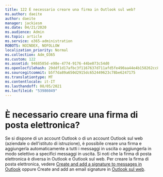 ```yaml
---
title: 122 È necessario creare una firma in Outlook sul web?
ms.author: daeite
author: daeite
manager: jackiesm
ms.date: 04/21/2020
ms.audience: Admin
ms.topic: article
ms.service: o365-administration
ROBOTS: NOINDEX, NOFOLLOW
localization_priority: Normal
ms.collection: Adm_O365
ms.custom: 122
ms.assetid: 9468585d-e98e-4774-9176-44be073c54d0
ms.openlocfilehash: 29ddf1d17afbc3f1167637d711afd5fe490aa44e4b158262cc891f0632c81c8c
ms.sourcegitcommit: b5f7da89a650d2915dc652449623c78be6247175
ms.translationtype: MT
ms.contentlocale: it-IT
ms.lasthandoff: 08/05/2021
ms.locfileid: "53986049"
---
```

# <a name="need-to-create-an-email-signature"></a>È necessario creare una firma di posta elettronica?

Se si dispone di un account Outlook o di un account Outlook sul web (aziendale o dell'istituto di istruzione), è possibile creare una firma e aggiungerla automaticamente a tutti i messaggi in uscita o aggiungerla in modo selettivo a specifici messaggi in uscita. Si noti che la firma di posta elettronica è diversa in Outlook e Outlook sul web. Per creare la firma di posta elettronica, vedere [Create and add a signature to messages in Outlook](https://support.office.com/article/8ee5d4f4-68fd-464a-a1c1-0e1c80bb27f2.aspx) oppure Create and add an email signature in [Outlook sul web](https://support.office.com/article/5ff9dcfd-d3f1-447b-b2e9-39f91b074ea3.aspx).

